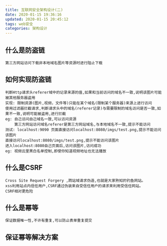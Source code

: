 ```yaml
---
title: 互联网安全架构设计(二)
date: 2020-01-15 19:36:16
updated: 2020-01-15 20:45:12
tags: web安全
categories: 架构设计
---
```

## 什么是防盗链
    第三方网站访问下载非本地域名图片等资源时进行阻止下载
## 如何实现防盗链
    判断Http请求头referer域中的记录来源的值,如果和当前访问的域名不一致,说明该图片可能被其他服务器盗用
    实现: 限制资源(图片,视频，文件等)只能在某个域名(限制某个服务器)来源上进行访问 
    使用过滤器拦截请求,判断请求头中的域名(referer记录)与需要限制的域名访问是否一致,如果不一致,说明可能被盗用,进行拦截
    eg: 自己访问自己域名一致,可以访问资源
        第三方网站访问域名referer是第三方网站域名,与本地域名不一致,提示不能访问
    测试: localhost:9090 页面直接访问localhost:8080/imgs/test.png,提示不能访问该图片
    直接访问localhost:8080/imgs/test.png,提示不能访问该图片
    进入localhost:8080自己页面后,访问该图片,访问成功
    eg: 视频云里黑白名单控制,即使你知道视频地址也无法播放
## 什么是CSRF
    Cross Site Request Forgery ,跨站域请求伪造,也就是大家熟知的钓鱼网站。
    xss利用站点内信任用户,CSRF通过伪装来自受信任用户的请求来利用受信任网站。
    CSRF相对更危险
## 什么是幂等
    保证数据唯一性,不许有重复,可以防止表单重复提交
## 保证幂等解决方案